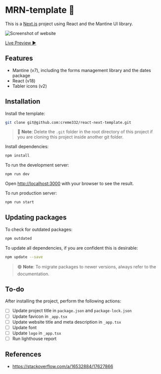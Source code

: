 # MRN-template 🦄
This is a [Next.js](https://nextjs.org/) project using React and the Mantine UI library.  

![Screenshot of website](image.png)

[Live Preview ▶]()

## Features
- Mantine (v7), including the forms management library and the dates package
- React (v18)
- Tabler icons (v2)
## Installation
Install the template:
```bash
git clone git@github.com:creme332/react-next-template.git
```

> 🔴 **Note**: Delete the `.git` folder in the root directory of this project if you are cloning this project inside another git folder.

Install dependencies:
```bash
npm install
```

To run the development server:

```bash
npm run dev
```

Open [http://localhost:3000](http://localhost:3000) with your browser to see the result.

To run production server:

```bash
npm run start
```

## Updating packages
To check for outdated packages:
```bash
npm outdated
```

To update all dependencies, if you are confident this is desirable:
```bash
npm update --save
```

> 🟢 **Note**: To migrate packages to newer versions, always refer to the documentation.
> 
## To-do
After installing the project, perform the following actions:
- [ ] Update project title in `package.json` and `package-lock.json`
- [ ] Update favicon in `_app.tsx`
- [ ] Update website title and meta description in `_app.tsx`
- [ ] Update font
- [ ] Update `logo` in `_app.tsx`
- [ ] Run lighthouse report

## References
- https://stackoverflow.com/a/16532884/17627866
